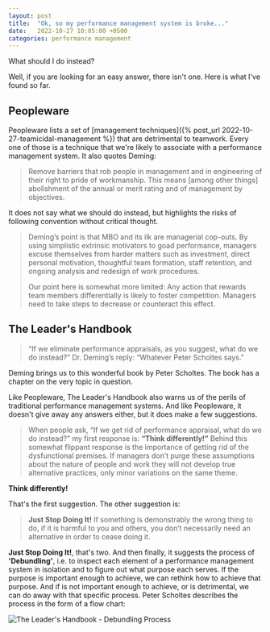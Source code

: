 ```yaml
---
layout: post
title:  "Ok, so my performance management system is broke..."
date:   2022-10-27 10:05:00 +0500
categories: performance management
---
```

What should I do instead?

Well, if you are looking for an easy answer, there isn't one. Here is what I've found so far.

## Peopleware

Peopleware lists a set of [management techniques]({% post_url 2022-10-27-teamicidal-management %}) that are detrimental to teamwork. Every one of those is a technique that we're likely to associate with a performance management system. It also quotes Deming:

> Remove barriers that rob people in management and in engineering of their right to pride of workmanship. This means \[among other things\] abolishment of the annual or merit rating and of management by objectives.

It does not say what we should do instead, but highlights the risks of following convention without critical thought.

> Deming’s point is that MBO and its ilk are managerial cop-outs. By using simplistic extrinsic motivators to goad performance, managers excuse themselves from harder matters such as investment, direct personal motivation, thoughtful team formation, staff retention, and ongoing analysis and redesign of work procedures.
> 
> Our point here is somewhat more limited: Any action that rewards team members differentially is likely to foster competition. Managers need to take steps to decrease or counteract this effect.

## The Leader's Handbook

> “If we eliminate performance appraisals, as you suggest, what do we do instead?” Dr. Deming’s reply: “Whatever Peter Scholtes says."

Deming brings us to this wonderful book by Peter Scholtes. The book has a chapter on the very topic in question.

Like Peopleware, The Leader's Handbook also warns us of the perils of traditional performance management systems. And like Peopleware, it doesn't give away any answers either, but it does make a few suggestions.

> When people ask, “If we get rid of performance appraisal, what do we do instead?” my first response is: **“Think differently!”** Behind this somewhat flippant response is the importance of getting rid of the dysfunctional premises. If managers don’t purge these assumptions about the nature of people and work they will not develop true alternative practices, only minor variations on the same theme.

**Think differently!**

That's the first suggestion. The other suggestion is:

> **Just Stop Doing It!** If something is demonstrably the wrong thing to do, if it is harmful to you and others, you don’t necessarily need an alternative in order to cease doing it.

**Just Stop Doing It!**, that's two. And then finally, it suggests the process of **'Debundling'**, i.e. to inspect each element of a performance management system in isolation and to figure out what purpose each serves. If the purpose is important enough to achieve, we can rethink how to achieve that purpose. And if is not important enough to achieve, or is detrimental, we can do away with that specific process. Peter Scholtes describes the process in the form of a flow chart:

![The Leader's Handbook - Debundling Process](/assets/images/the-leaders-handbook-debundling.png "Debundling Process")